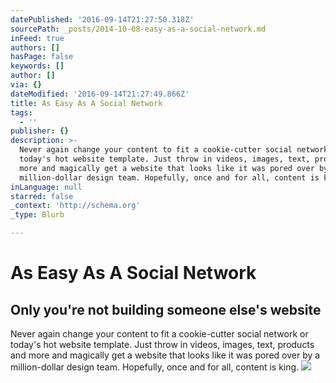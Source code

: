 ```yaml
---
datePublished: '2016-09-14T21:27:50.318Z'
sourcePath: _posts/2014-10-08-easy-as-a-social-network.md
inFeed: true
authors: []
hasPage: false
keywords: []
author: []
via: {}
dateModified: '2016-09-14T21:27:49.866Z'
title: As Easy As A Social Network
tags:
  - ''
publisher: {}
description: >-
  Never again change your content to fit a cookie-cutter social network or
  today's hot website template. Just throw in videos, images, text, products and
  more and magically get a website that looks like it was pored over by a
  million-dollar design team. Hopefully, once and for all, content is king.
inLanguage: null
starred: false
_context: 'http://schema.org'
_type: Blurb

---
```

# As Easy As A Social Network

## Only you're not building someone else's website

Never again change your content to fit a cookie-cutter social network or today's hot website template. Just throw in videos, images, text, products and more and magically get a website that looks like it was pored over by a million-dollar design team. Hopefully, once and for all, content is king.
![](https://the-grid-user-content.s3-us-west-2.amazonaws.com/7bc8fe2b-e3ce-4325-b697-ca20bc5bfba5.jpg)